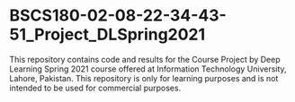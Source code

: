 # BSCS180-02-08-22-34-43-51_Project_DLSpring2021
This repository contains code and results for the Course Project by Deep Learning Spring 2021 course offered at Information Technology University, Lahore, Pakistan. This repository is only for learning purposes and is not intended to be used for commercial purposes.

